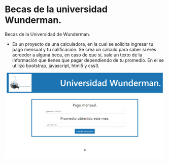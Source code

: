 # Becas de la universidad Wunderman.


Becas de la  Universidad de Wunderman.
 
 - Es un proyecto de una calculadora, en la cual se solicita ingresar tu pago mensual y tu calificación. Se crea un calculo para saber si eres acreedor a alguna beca, en caso de que si, sale un texto de la información que tienes que pagar dependiendo de tu promedio.
En el se utilizo bootstrap, javascript, html5 y css3.

![vista](image/vista.png)